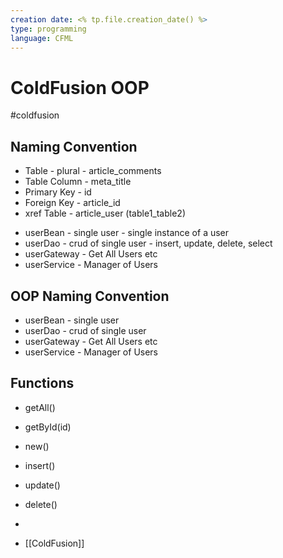 ```yaml
---
creation date: <% tp.file.creation_date() %>
type: programming
language: CFML
---
```


# ColdFusion OOP
#coldfusion

## Naming Convention
* Table - plural - article_comments
* Table Column - meta_title
* Primary Key - id
* Foreign Key - article_id
* xref Table - article_user (table1_table2)
- userBean - single user - single instance of a user
- userDao - crud of single user - insert, update, delete, select
- userGateway - Get All Users etc
- userService - Manager of Users 


## OOP Naming Convention
- userBean - single user 
- userDao - crud of single user
- userGateway - Get All Users etc
- userService - Manager of Users 

## Functions 
- getAll()
- getById(id)
- new()
- insert()
- update()
- delete()
- 


- [[ColdFusion]]
